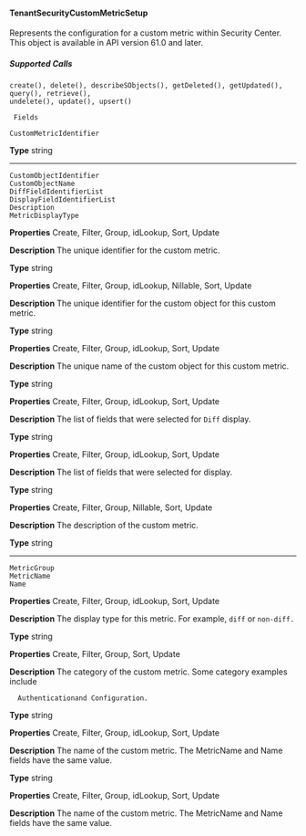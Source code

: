 #### TenantSecurityCustomMetricSetup

Represents the configuration for a custom metric within Security Center. This object is available in API version 61.0 and later.

##### Supported Calls
```
create(), delete(), describeSObjects(), getDeleted(), getUpdated(), query(), retrieve(),
undelete(), update(), upsert()

 Fields

```
```
CustomMetricIdentifier

```

**Type**
string


-----

```
CustomObjectIdentifier
CustomObjectName
DiffFieldIdentifierList
DisplayFieldIdentifierList
Description
MetricDisplayType

```

**Properties**
Create, Filter, Group, idLookup, Sort, Update

**Description**
The unique identifier for the custom metric.

**Type**
string

**Properties**
Create, Filter, Group, idLookup, Nillable, Sort, Update

**Description**
The unique identifier for the custom object for this custom metric.

**Type**
string

**Properties**
Create, Filter, Group, idLookup, Sort, Update

**Description**
The unique name of the custom object for this custom metric.

**Type**
string

**Properties**
Create, Filter, Group, idLookup, Sort, Update

**Description**
The list of fields that were selected for `Diff` display.

**Type**
string

**Properties**
Create, Filter, Group, idLookup, Sort, Update

**Description**
The list of fields that were selected for display.

**Type**
string

**Properties**
Create, Filter, Group, Nillable, Sort, Update

**Description**
The description of the custom metric.

**Type**
string


-----

```
MetricGroup
MetricName
Name

```

**Properties**
Create, Filter, Group, idLookup, Sort, Update

**Description**
The display type for this metric. For example, `diff` or `non-diff.`

**Type**
string

**Properties**
Create, Filter, Group, Sort, Update

**Description**
The category of the custom metric. Some category examples include
```
  Authenticationand Configuration.

```
**Type**
string

**Properties**
Create, Filter, Group, idLookup, Sort, Update

**Description**
The name of the custom metric. The MetricName and Name fields have the same value.

**Type**
string

**Properties**
Create, Filter, Group, idLookup, Sort, Update

**Description**
The name of the custom metric. The MetricName and Name fields have the same value.

